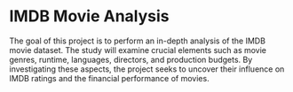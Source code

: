 # IMDB Movie Analysis
The goal of this project is to perform an in-depth analysis of the IMDB movie dataset. The
study will examine crucial elements such as movie genres, runtime, languages, directors,
and production budgets. By investigating these aspects, the project seeks to uncover their
influence on IMDB ratings and the financial performance of movies. 
